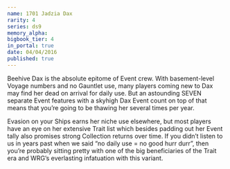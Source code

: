 ```yaml
---
name: 1701 Jadzia Dax
rarity: 4
series: ds9
memory_alpha:
bigbook_tier: 4
in_portal: true
date: 04/04/2016
published: true
---
```


Beehive Dax is the absolute epitome of Event crew. With basement-level Voyage numbers and no Gauntlet use, many players coming new to Dax may find her dead on arrival for daily use. But an astounding SEVEN separate Event features with a skyhigh Dax Event count on top of that means that you’re going to be thawing her several times per year.

Evasion on your Ships earns her niche use elsewhere, but most players have an eye on her extensive Trait list which besides padding out her Event tally also promises strong Collection returns over time. If you didn’t listen to us in years past when we said “no daily use = no good hurr durr”, then you’re probably sitting pretty with one of the big beneficiaries of the Trait era and WRG’s everlasting infatuation with this variant.
